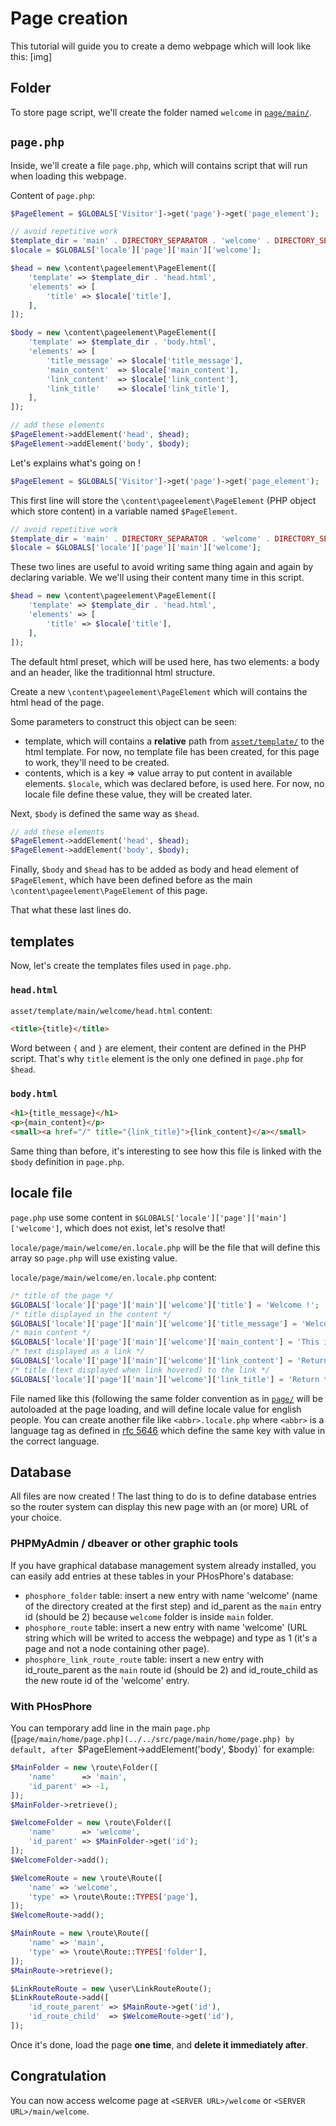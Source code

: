 # Page creation

This tutorial will guide you to create a demo webpage which will look like this: [img]

## Folder

To store page script, we'll create the folder named `welcome` in [`page/main/`](../../src/page/main/).

## `page.php`

Inside, we'll create a file `page.php`, which will contains script that will run when loading this webpage.

Content of `page.php`:

```php
$PageElement = $GLOBALS['Visitor']->get('page')->get('page_element');

// avoid repetitive work
$template_dir = 'main' . DIRECTORY_SEPARATOR . 'welcome' . DIRECTORY_SEPARATOR;
$locale = $GLOBALS['locale']['page']['main']['welcome'];

$head = new \content\pageelement\PageElement([
	'template' => $template_dir . 'head.html',
	'elements' => [
		'title' => $locale['title'],
	],
]);

$body = new \content\pageelement\PageElement([
	'template' => $template_dir . 'body.html',
	'elements' => [
		'title_message' => $locale['title_message'],
		'main_content'  => $locale['main_content'],
		'link_content'  => $locale['link_content'],
		'link_title'    => $locale['link_title'],
	],
]);

// add these elements
$PageElement->addElement('head', $head);
$PageElement->addElement('body', $body);
```

Let's explains what's going on !

```php
$PageElement = $GLOBALS['Visitor']->get('page')->get('page_element');
```

This first line will store the `\content\pageelement\PageElement` (PHP object which store content) in a variable named `$PageElement`.

```php
// avoid repetitive work
$template_dir = 'main' . DIRECTORY_SEPARATOR . 'welcome' . DIRECTORY_SEPARATOR;
$locale = $GLOBALS['locale']['page']['main']['welcome'];
```

These two lines are useful to avoid writing same thing again and again by declaring variable. We we'll using their content many time in this script.

```php
$head = new \content\pageelement\PageElement([
	'template' => $template_dir . 'head.html',
	'elements' => [
		'title' => $locale['title'],
	],
]);
```

The default html preset, which will be used here, has two elements: a body and an header, like the traditionnal html structure.

Create a new `\content\pageelement\PageElement` which will contains the html head of the page.

Some parameters to construct this object can be seen:

- template, which will contains a **relative** path from [`asset/template/`](../../src/asset/template) to the html template. For now, no template file has been created, for this page to work,
they'll need to be created.
- contents, which is a key => value array to put content in available elements. `$locale`, which was declared before, is used here. For now, no locale file define these value, they will be created
later.

Next, `$body` is defined the same way as `$head`.

```php
// add these elements
$PageElement->addElement('head', $head);
$PageElement->addElement('body', $body);
```

Finally, `$body` and `$head` has to be added as body and head element of `$PageElement`, which have been defined before as the main `\content\pageelement\PageElement` of this page.

That what these last lines do.

## templates

Now, let's create the templates files used in `page.php`.

### `head.html`

`asset/template/main/welcome/head.html` content:

```html
<title>{title}</title>
```

Word between `{` and `}` are element, their content are defined in the PHP script. That's why `title` element is the only one defined in `page.php` for `$head`.

### `body.html`

```html
<h1>{title_message}</h1>
<p>{main_content}</p>
<small><a href="/" title="{link_title}">{link_content}</a></small>
```

Same thing than before, it's interesting to see how this file is linked with the `$body` definition in `page.php`.

## locale file

`page.php` use some content in `$GLOBALS['locale']['page']['main']['welcome']`, which does not exist, let's resolve that!

`locale/page/main/welcome/en.locale.php` will be the file that will define this array so `page.php` will use existing value.

`locale/page/main/welcome/en.locale.php` content:

``` php
/* title of the page */
$GLOBALS['locale']['page']['main']['welcome']['title'] = 'Welcome !';
/* title displayed in the content */
$GLOBALS['locale']['page']['main']['welcome']['title_message'] = 'Welcome to the demo page !';
/* main content */
$GLOBALS['locale']['page']['main']['welcome']['main_content'] = 'This is a demo webpage to guide you through simple PHosPhore\'s page creation';
/* text displayed as a link */
$GLOBALS['locale']['page']['main']['welcome']['link_content'] = 'Return to the main page';
/* title (text displayed when link hovered) to the link */
$GLOBALS['locale']['page']['main']['welcome']['link_title'] = 'Return to the root of this website';
```

File named like this (following the same folder convention as in [`page/`](../../src/page) will be autoloaded at the page loading, and will define locale value for english people. You can
create another file like `<abbr>.locale.php` where `<abbr>` is a language tag as defined in [rfc 5646](https://www.rfc-editor.org/rfc/rfc5646.txt) which define the same key with value in
the correct language.

## Database

All files are now created ! The last thing to do is to define database entries so the router system can display this new page with an (or more) URL of your choice.

### PHPMyAdmin / dbeaver or other graphic tools

If you have graphical database management system already installed, you can easily add entries at these tables in your PHosPhore's database:

- `phosphore_folder` table: insert a new entry with name 'welcome' (name of the directory created at the first step) and id_parent as the `main` entry id (should be 2) because `welcome` folder is inside `main` folder.
- `phosphore_route` table: insert a new entry with name 'welcome' (URL string which will be writed to access the webpage) and type as 1 (it's a page and not a node containing other page).
- `phosphore_link_route_route` table: insert a new entry with id_route_parent as the `main` route id (should be 2) and id_route_child as the new route id of the 'welcome' entry.

### With PHosPhore

You can temporary add line in the main `page.php` ([`page/main/home/page.php](../../src/page/main/home/page.php) by default, after `$PageElement->addElement('body', $body)` for example:

```php
$MainFolder = new \route\Folder([
	'name'      => 'main',
	'id_parent' => -1,
]);
$MainFolder->retrieve();

$WelcomeFolder = new \route\Folder([
	'name'      => 'welcome',
	'id_parent' => $MainFolder->get('id');
]);
$WelcomeFolder->add();

$WelcomeRoute = new \route\Route([
	'name' => 'welcome',
	'type' => \route\Route::TYPES['page'],
]);
$WelcomeRoute->add();

$MainRoute = new \route\Route([
	'name' => 'main',
	'type' => \route\Route::TYPES['folder'],
]);
$MainRoute->retrieve();

$LinkRouteRoute = new \user\LinkRouteRoute();
$LinkRouteRoute->add([
	'id_route_parent' => $MainRoute->get('id'),
	'id_route_child'  => $WelcomeRoute->get('id'),
]);
```

Once it's done, load the page **one time**, and **delete it immediately after**.

## Congratulation

You can now access welcome page at `<SERVER URL>/welcome` or `<SERVER URL>/main/welcome`.
